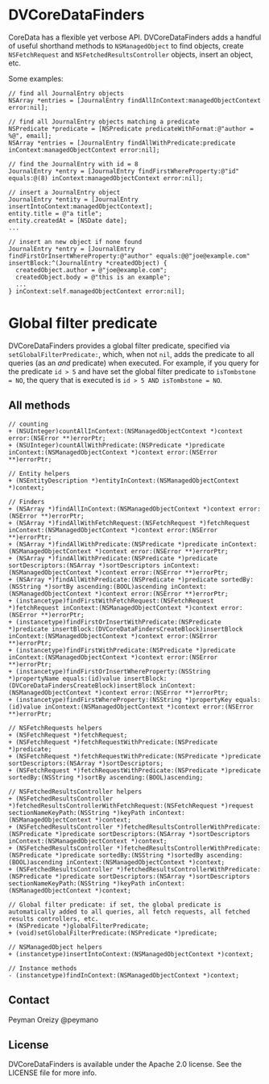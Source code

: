 DVCoreDataFinders
=================

CoreData has a flexible yet verbose API. DVCoreDataFinders adds a handful of useful shorthand methods to `NSManagedObject` to find objects, create `NSFetchRequest` and `NSFetchedResultsController` objects, insert an object, etc.

Some examples:

    // find all JournalEntry objects
    NSArray *entries = [JournalEntry findAllInContext:managedObjectContext error:nil];

    // find all JournalEntry objects matching a predicate
    NSPredicate *predicate = [NSPredicate predicateWithFormat:@"author = %@", email];
    NSArray *entries = [JournalEntry findAllWithPredicate:predicate inContext:managedObjectContext error:nil];

    // find the JournalEntry with id = 8
    JournalEntry *entry = [JournalEntry findFirstWhereProperty:@"id" equals:@(8) inContext:managedObjectContext error:nil];

    // insert a JournalEntry object
    JournalEntry *entity = [JournalEntry insertIntoContext:managedObjectContext];
    entity.title = @"a title";
    entity.createdAt = [NSDate date];
    ...

    // insert an new object if none found
    JournalEntry *entry = [JournalEntry findFirstOrInsertWhereProperty:@"author" equals:@@"joe@example.com" insertBlock:^(JournalEntry *createdObject) {
      createdObject.author = @"joe@example.com";
      createdObject.body = @"this is an example";
      ...
    } inContext:self.managedObjectContext error:nil];

Global filter predicate
===============

DVCoreDataFinders provides a global filter predicate, specified via `setGlobalFilterPredicate:`, which, when not `nil`,
adds the predicate to all queries (as an *and* predicate) when executed. For example, if you query for the predicate
`id > 5` and have set the global filter predicate to `isTombstone = NO`, the query that is executed is
`id > 5 AND isTombstone = NO`.

All methods
----------

    // counting
    + (NSUInteger)countAllInContext:(NSManagedObjectContext *)context error:(NSError **)errorPtr;
    + (NSUInteger)countAllWithPredicate:(NSPredicate *)predicate inContext:(NSManagedObjectContext *)context error:(NSError **)errorPtr;

    // Entity helpers
    + (NSEntityDescription *)entityInContext:(NSManagedObjectContext *)context;

    // Finders
    + (NSArray *)findAllInContext:(NSManagedObjectContext *)context error:(NSError **)errorPtr;
    + (NSArray *)findAllWithFetchRequest:(NSFetchRequest *)fetchRequest inContext:(NSManagedObjectContext *)context error:(NSError **)errorPtr;
    + (NSArray *)findAllWithPredicate:(NSPredicate *)predicate inContext:(NSManagedObjectContext *)context error:(NSError **)errorPtr;
    + (NSArray *)findAllWithPredicate:(NSPredicate *)predicate sortDescriptors:(NSArray *)sortDescriptors inContext:(NSManagedObjectContext *)context error:(NSError **)errorPtr;
    + (NSArray *)findAllWithPredicate:(NSPredicate *)predicate sortedBy:(NSString *)sortBy ascending:(BOOL)ascending inContext:(NSManagedObjectContext *)context error:(NSError **)errorPtr;
    + (instancetype)findFirstWithFetchRequest:(NSFetchRequest *)fetchRequest inContext:(NSManagedObjectContext *)context error:(NSError **)errorPtr;
    + (instancetype)findFirstOrInsertWithPredicate:(NSPredicate *)predicate insertBlock:(DVCoreDataFindersCreateBlock)insertBlock inContext:(NSManagedObjectContext *)context error:(NSError **)errorPtr;
    + (instancetype)findFirstWithPredicate:(NSPredicate *)predicate inContext:(NSManagedObjectContext *)context error:(NSError **)errorPtr;
    + (instancetype)findFirstOrInsertWhereProperty:(NSString *)propertyName equals:(id)value insertBlock:(DVCoreDataFindersCreateBlock)insertBlock inContext:(NSManagedObjectContext *)context error:(NSError **)errorPtr;
    + (instancetype)findFirstWhereProperty:(NSString *)propertyKey equals:(id)value inContext:(NSManagedObjectContext *)context error:(NSError **)errorPtr;

    // NSFetchRequests helpers
    + (NSFetchRequest *)fetchRequest;
    + (NSFetchRequest *)fetchRequestWithPredicate:(NSPredicate *)predicate;
    + (NSFetchRequest *)fetchRequestWithPredicate:(NSPredicate *)predicate sortDescriptors:(NSArray *)sortDescriptors;
    + (NSFetchRequest *)fetchRequestWithPredicate:(NSPredicate *)predicate sortedBy:(NSString *)sortBy ascending:(BOOL)ascending;

    // NSFetchedResultsController helpers
    + (NSFetchedResultsController *)fetchedResultsControllerWithFetchRequest:(NSFetchRequest *)request sectionNameKeyPath:(NSString *)keyPath inContext:(NSManagedObjectContext *)context;
    + (NSFetchedResultsController *)fetchedResultsControllerWithPredicate:(NSPredicate *)predicate sortDescriptors:(NSArray *)sortDescriptors inContext:(NSManagedObjectContext *)context;
    + (NSFetchedResultsController *)fetchedResultsControllerWithPredicate:(NSPredicate *)predicate sortedBy:(NSString *)sortedBy ascending:(BOOL)ascending inContext:(NSManagedObjectContext *)context;
    + (NSFetchedResultsController *)fetchedResultsControllerWithPredicate:(NSPredicate *)predicate sortDescriptors:(NSArray *)sortDescriptors sectionNameKeyPath:(NSString *)keyPath inContext:(NSManagedObjectContext *)context;

    // Global filter predicate: if set, the global predicate is automatically added to all queries, all fetch requests, all fetched results controllers, etc.
    + (NSPredicate *)globalFilterPredicate;
    + (void)setGlobalFilterPredicate:(NSPredicate *)predicate;

    // NSManagedObject helpers
    + (instancetype)insertIntoContext:(NSManagedObjectContext *)context;

    // Instance methods
    - (instancetype)findInContext:(NSManagedObjectContext *)context;

Contact
-------

Peyman Oreizy @peymano

License
-------

DVCoreDataFinders is available under the Apache 2.0 license. See the LICENSE file for more info.
